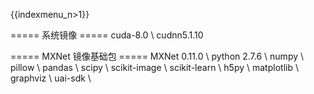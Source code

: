 {{indexmenu_n>1}}

===== 系统镜像 =====
cuda-8.0 \\
cudnn5.1.10

===== MXNet 镜像基础包 =====
MXNet 0.11.0 \\
python 2.7.6 \\
numpy \\
pillow \\
pandas \\
scipy \\
scikit-image \\
scikit-learn \\
h5py \\
matplotlib \\
graphviz \\
uai-sdk \\